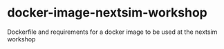 # docker-image-nextsim-workshop
Dockerfile and requirements for a docker image to be used at the nextsim workshop
